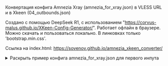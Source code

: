 Конвертация конфига Amnezia Xray (amnezia_for_xray.json) в VLESS URL и в Xkeen (04_outbounds.json)

Создано с помощью DeepSeek R1, с использованием "https://corvus-malus.github.io/XKeen-Config-Generator/".
Работает офлайн в браузере. Можно скачать и пользоваться локально. В линковках только 'bootstrap.min.css'.

Ссылка на index.html: https://sovenov.github.io/amnezia_xkeen_converter/


<details>
<summary>Раскрыть пример конфига amnezia_for_xray.json для первого инпута</summary>
{
    "inbounds": [
        {
            "listen": "127.0.0.1",
            "port": 22869,
            "protocol": "socks",
            "settings": {
                "udp": true
            }
        }
    ],
    "log": {
        "loglevel": "error"
    },
    "outbounds": [
        {
            "protocol": "vless",
            "settings": {
                "vnext": [
                    {
                        "address": "115.42.69.228",
                        "port": 443,
                        "users": [
                            {
                                "encryption": "none",
                                "flow": "xtls-rprx-vision",
                                "id": "089e7783-2afc-4cd3-be3a-249ec7ebb499"
                            }
                        ]
                    }
                ]
            },
            "streamSettings": {
                "network": "tcp",
                "realitySettings": {
                    "fingerprint": "chrome",
                    "publicKey": "fgHqFBnFGHJFERTfzv_FfqERtq3qc_Dfqg42qA3qxHn",
                    "serverName": "www.vk.com",
                    "shortId": "523f456cf14c412e",
                    "spiderX": ""
                },
                "security": "reality"
            }
        }
    ]
}
</details>

